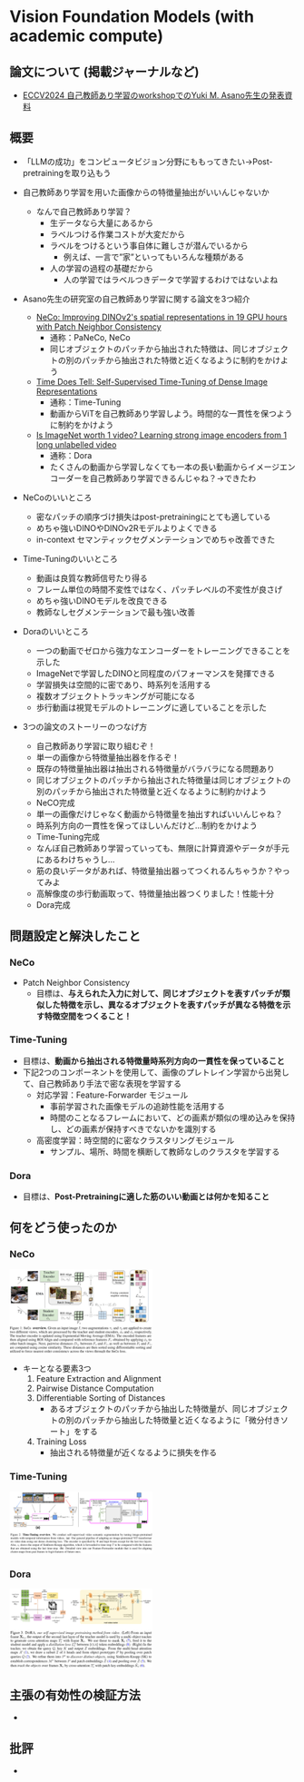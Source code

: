 # Vision Foundation Models (with academic compute)

## 論文について (掲載ジャーナルなど)

- [ECCV2024 自己教師あり学習のworkshopでのYuki M. Asano先生の発表資料](https://sslwin.org/assets/slides/ECCV%202024%20SSLWIN%20Yuki%20Asano.pdf)

## 概要

- 「LLMの成功」をコンピュータビジョン分野にももってきたい→Post-pretrainingを取り込もう
- 自己教師あり学習を用いた画像からの特徴量抽出がいいんじゃないか

  - なんで自己教師あり学習？
    - 生データなら大量にあるから
    - ラベルつける作業コストが大変だから
    - ラベルをつけるという事自体に難しさが潜んでいるから
      - 例えば、一言で”家”といってもいろんな種類がある
    - 人の学習の過程の基礎だから
      - 人の学習ではラベルつきデータで学習するわけではないよね

- Asano先生の研究室の自己教師あり学習に関する論文を3つ紹介

  - [NeCo: Improving DINOv2's spatial representations in 19 GPU hours with Patch Neighbor Consistency](https://arxiv.org/pdf/2408.11054)
    - 通称：PaNeCo, NeCo
    - 同じオブジェクトのパッチから抽出された特徴は、同じオブジェクトの別のパッチから抽出された特徴と近くなるように制約をかけよう
  - [Time Does Tell: Self-Supervised Time-Tuning of Dense Image Representations](https://arxiv.org/pdf/2308.11796)
    - 通称：Time-Tuning
    - 動画からViTを自己教師あり学習しよう。時間的な一貫性を保つように制約をかけよう
  - [Is ImageNet worth 1 video? Learning strong image encoders from 1 long unlabelled video](https://arxiv.org/pdf/2310.08584)
    - 通称：Dora
    - たくさんの動画から学習しなくても一本の長い動画からイメージエンコーダーを自己教師あり学習できるんじゃね？→できたわ

- NeCoのいいところ

  - 密なパッチの順序づけ損失はpost-pretrainingにとても適している
  - めちゃ強いDINOやDINOv2Rモデルよりよくできる
  - in-context セマンティックセグメンテーションでめちゃ改善できた

- Time-Tuningのいいところ

  - 動画は良質な教師信号たり得る
  - フレーム単位の時間不変性ではなく、パッチレベルの不変性が良さげ
  - めちゃ強いDINOモデルを改良できる
  - 教師なしセグメンテーションで最も強い改善

- Doraのいいところ

  - 一つの動画でゼロから強力なエンコーダーをトレーニングできることを示した
  - ImageNetで学習したDINOと同程度のパフォーマンスを発揮できる
  - 学習損失は空間的に密であり、時系列を活用する
  - 複数オブジェクトトラッキングが可能になる
  - 歩行動画は視覚モデルのトレーニングに適していることを示した

- 3つの論文のストーリーのつなげ方
  - 自己教師あり学習に取り組むぞ！
  - 単一の画像から特徴量抽出器を作るぞ！
  - 既存の特徴量抽出器は抽出される特徴量がバラバラになる問題あり
  - 同じオブジェクトのパッチから抽出された特徴量は同じオブジェクトの別のパッチから抽出された特徴量と近くなるように制約かけよう
  - NeCO完成
  - 単一の画像だけじゃなく動画から特徴量を抽出すればいいんじゃね？
  - 時系列方向の一貫性を保ってほしいんだけど…制約をかけよう
  - Time-Tuning完成
  - なんぼ自己教師あり学習っていっても、無限に計算資源やデータが手元にあるわけちゃうし…
  - 筋の良いデータがあれば、特徴量抽出器ってつくれるんちゃうか？やってみよ
  - 高解像度の歩行動画取って、特徴量抽出器つくりました！性能十分
  - Dora完成

## 問題設定と解決したこと

### NeCo

- Patch Neighbor Consistency
  - 目標は、**与えられた入力に対して、同じオブジェクトを表すパッチが類似した特徴を示し、異なるオブジェクトを表すパッチが異なる特徴を示す特徴空間をつくること！**

### Time-Tuning

- 目標は、**動画から抽出される特徴量時系列方向の一貫性を保っていること**
- 下記2つのコンポーネントを使用して、画像のプレトレイン学習から出発して、自己教師あり手法で密な表現を学習する
  - 対応学習：Feature-Forwarder モジュール
    - 事前学習された画像モデルの追跡性能を活用する
    - 時間のことなるフレームにおいて、どの画素が類似の埋め込みを保持し、どの画素が保持すべきでないかを識別する
  - 高密度学習：時空間的に密なクラスタリングモジュール
    - サンプル、場所、時間を横断して教師なしのクラスタを学習する

### Dora

- 目標は、**Post-Pretrainingに適した筋のいい動画とは何かを知ること**

## 何をどう使ったのか

### NeCo

<img src="./figures/neco fig1.png" width=50%>

- キーとなる要素3つ
  1. Feature Extraction and Alignment
  2. Pairwise Distance Computation
  3. Differentiable Sorting of Distances
     - あるオブジェクトのパッチから抽出した特徴量が、同じオブジェクトの別のパッチから抽出した特徴量と近くなるように「微分付きソート」をする
  4. Training Loss
     - 抽出される特徴量が近くなるように損失を作る

### Time-Tuning

<img src="./figures/timetuning_overview.png" width=50%>

### Dora

<img src="./figures/dora_overview.png" width=50%>

## 主張の有効性の検証方法

-

## 批評

-
